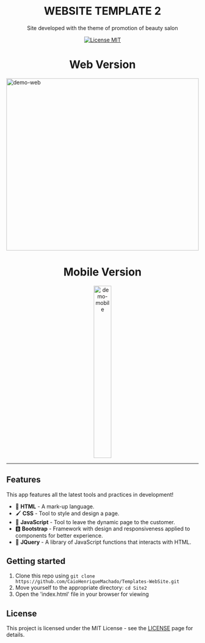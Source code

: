<br>
<h1 align="center">
  WEBSITE TEMPLATE 2
</h1>
<p align="center">Site developed with the theme of promotion of beauty salon</p>

<p align="center">
  <a href="https://opensource.org/licenses/MIT">
    <img src="https://img.shields.io/badge/License-MIT-blue.svg" alt="License MIT">
  </a>
</p>

<h1 align="center">Web Version</h1>
<div>
  <img src="./assets/desktop.gif" alt="demo-web" height="450" width="100%">
</div>
<h1 align="center">Mobile Version</h1>
<div align="center">
  <img src="./assets/mobile.gif" alt="demo-mobile" height="450" width="30%">
</div>

<hr />

## Features

This app features all the latest tools and practices in development!

- 📄 **HTML** 	      - A mark-up language.
- 🖌️ **CSS** 	        - Tool to style and design a page.
- 📱 **JavaScript**    - Tool to leave the dynamic page to the customer.
- 🅱️ **Bootstrap** 	- Framework with design and responsiveness applied to components for better experience.
- 📘 **JQuery** 	- A library of JavaScript functions that interacts with HTML.

## Getting started

1. Clone this repo using `git clone https://github.com/CaioHenriqueMachado/Templates-WebSite.git`
2. Move yourself to the appropriate directory: `cd Site2`<br />
3. Open the 'index.html' file in your browser for viewing

## License

This project is licensed under the MIT License - see the [LICENSE](https://opensource.org/licenses/MIT) page for details.
